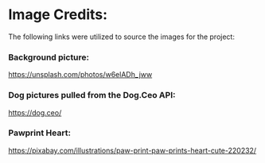 # Image Credits:

The following links were utilized to source the images for the project:

### Background picture:
https://unsplash.com/photos/w6elADh_jww

### Dog pictures pulled from the Dog.Ceo API:
https://dog.ceo/ 

### Pawprint Heart:
https://pixabay.com/illustrations/paw-print-paw-prints-heart-cute-220232/
